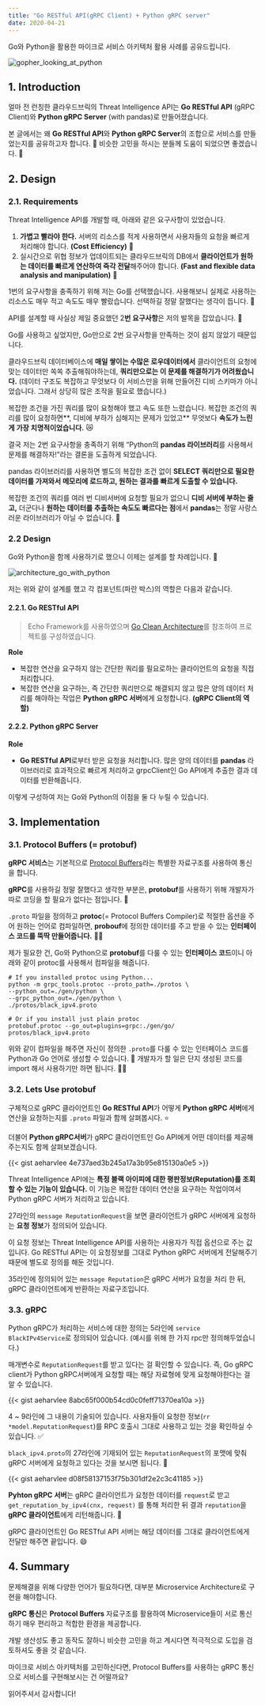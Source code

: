```yaml
---
title: "Go RESTful API(gRPC Client) + Python gRPC server"
date: 2020-04-21
---
```


Go와 Python을 활용한 마이크로 서비스 아키텍처 활용 사례를 공유드립니다.

![gopher_looking_at_python](/images/2020-04-21-go-restful-api-with-python-grpc-server/0.png)

## 1. Introduction

얼마 전 런칭한 클라우드브릭의 Threat Intelligence API는 **Go RESTful API** (gRPC Client)와 **Python gRPC Server** (with pandas)로 만들어졌습니다.

본 글에서는 왜 **Go RESTful API**와 **Python gRPC Server**의 조합으로 서비스를 만들었는지를 공유하고자 합니다. :eyes:
비슷한 고민을 하시는 분들께 도움이 되었으면 좋겠습니다. :pray:

## 2. Design

### 2.1. Requirements

Threat Intelligence API를 개발할 때, 아래와 같은 요구사항이 있었습니다.

1. **가볍고 빨라야 한다.**
   서버의 리소스를 적게 사용하면서 사용자들의 요청을 빠르게 처리해야 합니다. **(Cost Efficiency)** :money_with_wings:
2. 실시간으로 위협 정보가 업데이트되는 클라우드브릭의 DB에서 
   **클라이언트가 원하는 데이터를 빠르게 연산하여 즉각 전달**해주어야 합니다.
   **(Fast and flexible data analysis and manipulation)** :open_hands:

1번의 요구사항을 충족하기 위해 저는 Go를 선택했습니다.  사용해보니 실제로 사용하는 리소스도 매우 적고 속도도 매우 빨랐습니다.  선택하길 정말 잘했다는 생각이 듭니다. :slightly_smiling_face:

API를 설계할 때 사실상 제일 중요했던 2**번 요구사항**은 저의 발목을 잡았습니다. :poultry_leg:

Go를 사용하고 싶었지만, Go만으로 2번 요구사항을 만족하는 것이 쉽지 않았기 때문입니다.

클라우드브릭 데이터베이스에 **매일 쌓이는 수많은 로우데이터에서** 클라이언트의 요청에 맞는 데이터만 쏙쏙 추출해줘야하는데, **쿼리만으로는 이 문제를 해결하기가 어려웠습니다.** (데이터 구조도 복잡하고 무엇보다 이 서비스만을 위해 만들어진 디비 스키마가 아니었습니다. 그래서 상당히 많은 조작을 필요로 했습니다.)

복잡한 조건을 가진 쿼리를 많이 요청해야 했고 속도 또한 느렸습니다. 
복잡한 조건의 쿼리를 많이 요청하면**, 디비에 부하가 심해지는 문제가 있었고** 무엇보다 **속도가 느린 게 가장 치명적이었습니다.** :crying_cat_face:

결국 저는 2번 요구사항을 충족하기 위해 “Python의 **pandas 라이브러리**를 사용해서 문제를 해결하자!”라는 결론을 도출하게 되었습니다.

pandas 라이브러리를 사용하면 별도의 복잡한 조건 없이 **SELECT 쿼리만으로 필요한 데이터를 가져와서 메모리에 로드하고, 원하는 결과를 빠르게 도출할 수 있습니다.**

복잡한 조건의 쿼리를 여러 번 디비서버에 요청할 필요가 없으니 **디비 서버에 부하는 줄고,** 더군다나 **원하는 데이터를 추출하는 속도도 빠르다는 점**에서 **pandas**는 정말 사랑스러운 라이브러리가 아닐 수 없습니다. :green_heart:

### 2.2 Design

Go와 Python을 함께 사용하기로 했으니 이제는 설계를 할 차례입니다. :muscle:

![architecture_go_with_python](/images/2020-04-21-go-restful-api-with-python-grpc-server/1.png)

저는 위와 같이 설계를 했고 각 컴포넌트(파란 박스)의 역할은 다음과 같습니다.

#### 2.2.1. Go RESTful API

> Echo Framework를 사용하였으며 [Go Clean Architecture](https://github.com/bxcodec/go-clean-arch)를 참조하여 프로젝트를 구성하였습니다.

**Role**

- 복잡한 연산을 요구하지 않는 간단한 쿼리를 필요로하는 클라이언트의 요청을 직접 처리합니다.
- 복잡한 연산을 요구하는, 즉 간단한 쿼리만으로 해결되지 않고 많은 양의 데이터 처리를 해야하는 작업은 **Python gRPC 서버**에게 요청합니다. 
  **(gRPC Client의 역할)**

#### 2.2.2. Python gRPC Server

**Role**

- **Go RESTful API**로부터 받은 요청을 처리합니다.
  많은 양의 데이터를 **pandas** 라이브러리로 효과적으로 빠르게 처리하고 grpcClient인 Go API에게 추출한 결과 데이터를 반환해줍니다.

이렇게 구성하여 저는 Go와 Python의 이점을 둘 다 누릴 수 있습니다.

## 3. Implementation

### 3.1. Protocol Buffers (= protobuf)

**gRPC 서비스**는 기본적으로 [Protocol Buffers](https://developers.google.com/protocol-buffers)라는 특별한 자료구조를 사용하여 통신을 합니다.

**gRPC**를 사용하길 정말 잘했다고 생각한 부분은, **protobuf**를 사용하기 위해 개발자가 따로 코딩을 할 필요가 없다는 점입니다. 👀

`.proto` 파일을 정의하고 **protoc**(= Protocol Buffers Compiler)로 적절한 옵션을 주어 원하는 언어로 컴파일하면, **probouf**에 정의한 데이터를 주고 받을 수 있는 **인터페이스 코드를 뚝딱 만들어줍니다.** :clap::clap:

제가 필요한 건, Go와 Python으로 **protobuf**를 다룰 수 있는 **인터페이스 코드**이니 아래와 같이 protoc를 사용해서 컴파일을 해줍니다.

```shell
# If you installed protoc using Python...
python -m grpc_tools.protoc --proto_path=./protos \ 
--python_out=./gen/python \ 
--grpc_python_out=./gen/python \ 
./protos/black_ipv4.proto

# Or if you install just plain protoc
protobuf.protoc --go_out=plugins=grpc:./gen/go/ protos/black_ipv4.proto
```

위와 같이 컴파일을 해주면 자신이 정의한 `.proto`를 다룰 수 있는 인터페이스 코드를 Python과 Go 언어로 생성할 수 있습니다. :fried_egg:
개발자가 할 일은 단지 생성된 코드를 import 해서 사용하기만 하면 됩니다. :clap::clap:

### 3.2. Lets Use protobuf

구체적으로 gRPC 클라이언트인 **Go RESTful API**가 어떻게 **Python gRPC 서버**에게 연산을 요청하는지를 `.proto` 파일과 함께 살펴봅시다. :star:

더불어 **Python gRPC서버**가 gRPC 클라이언트인 Go API에게 어떤 데이터를 제공해주는지도 함께 살펴보겠습니다.

{{< gist aeharvlee 4e737aed3b245a17a3b95e815130a0e5 >}}

Threat Intelligence API에는 **특정 블랙 아이피에 대한 평판정보(Reputation)를 조회할 수 있는 기능이 있습니다.**
이 기능은 복잡한 데이터 연산을 요구하는 작업이여서 Python gRPC 서버가 처리하고 있습니다.

27라인의 `message ReputationRequest`을 보면 클라이언트가 gRPC 서버에게 요청하는 **요청 정보**가 정의되어 있습니다.

이 요청 정보는 Threat Intelligence API를 사용하는 사용자가 직접 옵션으로 주는 값입니다. 
Go RESTful API는 이 요청정보를 그대로 Python gRPC 서버에게 전달해주기 때문에 별도로 정의를 해둔 것입니다.

35라인에 정의되어 있는 `message Reputation`은 gRPC 서버가 요청을 처리 한 뒤,
gRPC 클라이언트에게 반환하는 자료구조입니다.

### 3.3. gRPC

Python gRPC가 처리하는 서비스에 대한 정의는 5라인에 `service BlackIPv4Service`로 정의되어 있습니다. (예시를 위해 한 가지 rpc만 정의해두었습니다.)

매개변수로 `ReputationRequest`를 받고 있다는 걸 확인할 수 있습니다.
즉, Go gRPC client가 Python gRPC서버에게 요청할 때는 
해당 자료형에 맞게 요청해야한다는 걸 알 수 있습니다.

{{< gist aeharvlee 8abc65f000b54cd0c0feff71370ea10a >}}

4 ~ 9라인에 그 내용이 기술되어 있습니다. 사용자들이 요청한 정보(`rr *model.ReputationRequest`)를 RPC 호출시 그대로 사용하고 있는 것을 확인하실 수 있습니다. :white_check_mark:

`black_ipv4.proto`의 27라인에 기재되어 있는 `ReputationRequest`의 포맷에 맞춰 gRPC 서버에게 요청하고 있다는 것을 보시면 됩니다. :slightly_smiling_face:

{{< gist aeharvlee d08f58137153f75b301df2e2c3c41185 >}}

**Pyhton gRPC 서버**는 gRPC 클라이언트가 요청한 데이터를 `request`로 받고 `get_reputation_by_ipv4(cnx, request)` 를 통해 처리한 뒤 결과 `reputation`을 **gRPC 클라이언트**에게 리턴해줍니다. :tada:

gRPC 클라이언트인 Go RESTful API 서버는 해당 데이터를 그대로 클라이언트에게 전달만 해주면 끝입니다. :smile:

## 4. Summary

문제해결을 위해 다양한 언어가 필요하다면, 대부분 Microservice Architecture로 구현을 해야합니다.

**gRPC 통신**은 **Protocol Buffers** 자료구조를 활용하여 Microservice들이 서로 통신하기 매우 편리하고 적합한 환경을 제공합니다.

개발 생산성도 좋고 동작도 잘하니 비슷한 고민을 하고 계시다면 적극적으로 도입을 검토하셔도 좋을 것 같습니다.

마이크로 서비스 아키텍처를 고민하신다면, Protocol Buffers를 사용하는 gRPC 통신으로 서비스를 구현해보시는 건 어떨까요?

읽어주셔서 감사합니다!

